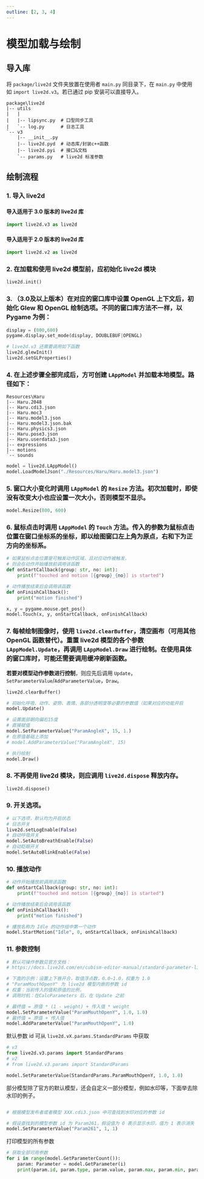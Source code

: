 ```yaml
---
outline: [2, 3, 4]
---
```


# 模型加载与绘制

## 导入库

将 `package/live2d` 文件夹放置在使用者 `main.py` 同目录下，在 `main.py` 中使用如 `import live2d.v3`。若已通过 pip 安装可以直接导入。

```
package\live2d
|-- utils
|   |
|   |-- lipsync.py  # 口型同步工具
|   `-- log.py      # 日志工具
`-- v3
    |-- __init__.py
    |-- live2d.pyd  # 动态库/封装c++函数
    |-- live2d.pyi  # 接口&文档
    `-- params.py   # live2d 标准参数
```

## 绘制流程
### 1. 导入 live2d

#### 导入适用于 3.0 版本的 live2d 库
```python
import live2d.v3 as live2d
```

#### 导入适用于 2.0 版本的 live2d 库 
```python
import live2d.v2 as live2d
```

### 2. 在加载和使用 live2d 模型前，应初始化 live2d 模块
```python
live2d.init()
```

### 3. （3.0及以上版本）在对应的窗口库中设置 OpenGL 上下文后，初始化 Glew 和 OpenGL 绘制选项。不同的窗口库方法不一样，以 Pygame 为例：
```python
display = (800,600)
pygame.display.set_mode(display, DOUBLEBUF|OPENGL)

# live2d.v3 还需要调用如下函数
live2d.glewInit()
live2d.setGLProperties()
```

### 4. 在上述步骤全部完成后，方可创建 `LAppModel` 并加载本地模型。路径如下：
```
Resources\Haru
|-- Haru.2048
|-- Haru.cdi3.json
|-- Haru.moc3
|-- Haru.model3.json
|-- Haru.model3.json.bak
|-- Haru.physics3.json
|-- Haru.pose3.json
|-- Haru.userdata3.json
|-- expressions
|-- motions
`-- sounds
```

```python
model = live2d.LAppModel()
model.LoadModelJson("./Resources/Haru/Haru.model3.json")
```

### 5. 窗口大小变化时调用 `LAppModel` 的 `Resize` 方法。**初次加载时，即使没有改变大小也应设置一次大小，否则模型不显示。**
```python
model.Resize(800, 600)
```

### 6. 鼠标点击时调用 `LAppModel` 的 `Touch` 方法。传入的参数为鼠标点击位置在窗口坐标系的坐标，即以绘图窗口左上角为原点，右和下为正方向的坐标系。
```python
# 如果鼠标点击位置是可触发动作区域，且对应动作被触发，
# 则会在动作开始播放前调用该函数
def onStartCallback(group: str, no: int):
    print(f"touched and motion [{group}_{no}] is started")

# 动作播放结束后会调用该函数
def onFinishCallback():
    print("motion finished")

x, y = pygame.mouse.get_pos()
model.Touch(x, y, onStartCallback, onFinishCallback)
```

### 7. 每帧绘制图像时，使用 `live2d.clearBuffer`，清空画布（可用其他 OpenGL 函数替代）。重置 live2d 模型的各个参数`LAppModel.Update`，再调用 `LAppModel.Draw` 进行绘制。在使用具体的窗口库时，可能还需要调用缓冲刷新函数。

**若要对模型动作参数进行控制**，则应先后调用 `Update`，`SetParameterValue`/`AddParameterValue`，`Draw`。
```python
live2d.clearBuffer()

# 初始化呼吸、动作、姿势、表情、各部分透明度等必要的参数值（如果对应的功能开启
model.Update()

# 设置面部朝向偏右15度
# 直接赋值
model.SetParameterValue("ParamAngleX", 15, 1.)
# 在原值基础上添加
# model.AddParameterValue("ParamAngleX", 15)

# 执行绘制
model.Draw()
```

### 8. 不再使用 live2d 模块，则应调用 `live2d.dispose` 释放内存。
```python
live2d.dispose()
```

### 9. 开关选项。
```python
# 以下选项，默认均为开启状态
# 日志开关
live2d.setLogEnable(False)
# 自动呼吸开关
model.SetAutoBreathEnable(False)
# 自动眨眼开关
model.SetAutoBlinkEnable(False)
```

### 10. 播放动作
```python
# 动作开始播放前调用该函数
def onStartCallback(group: str, no: int):
    print(f"touched and motion [{group}_{no}] is started")

# 动作播放结束后会调用该函数
def onFinishCallback():
    print("motion finished")

# 播放名称为 Idle 的动作组中第一个动作
model.StartMotion("Idle", 0, onStartCallback, onFinishCallback)
```

### 11. 参数控制
```python
# 默认可操作参数见官方文档：
# https://docs.live2d.com/en/cubism-editor-manual/standard-parameter-list/

# 下面的示例：设置上下唇开合，取值浮点数，0.0~1.0，权重为 1.0
# "ParamMouthOpenY" 为 live2d 模型内嵌的参数 id
# 权重：当前传入的值和原值的比例，
# 调用时机：在CalcParameters 后，在 Update 之前 

# 最终值 = 原值 * (1 - weight) + 传入值 * weight
model.SetParameterValue("ParamMouthOpenY", 1.0, 1.0)
# 最终值 = 原值 + 传入值
model.AddParameterValue("ParamMouthOpenY", 1.0)
```

默认参数 id 可从 `live2d.vX.params.StandardParams` 中获取
```python
# v3
from live2d.v3.params import StandardParams
# v2
# from live2d.v3.params import StandardParams

model.SetParameterValue(StandardParams.ParamMouthOpenY, 1.0, 1.0)
```

部分模型除了官方的默认模型，还会自定义一部分模型，例如水印等，下面举去除水印的例子。
```python

# 根据模型发布者或者模型 XXX.cdi3.json 中可查找到水印对应的参数 id

# 假设查找到的模型参数 id 为 Param261，假设值为 0 表示显示水印，值为 1 表示消失
model.SetParameterValue("Param261", 1, 1)
```

打印模型的所有参数
```python
# 获取全部可用参数
for i in range(model.GetParameterCount()):
    param: Parameter = model.GetParameter(i)
    print(param.id, param.type, param.value, param.max, param.min, param.default)
```